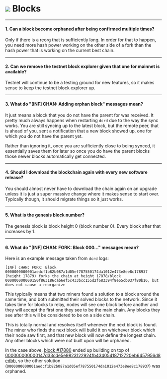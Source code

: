 # <img class="dcr-icon" src="/img/dcr-icons/Blocks.svg" /> Blocks

---

#### 1. Can a block become orphaned after being confirmed multiple times?

Only if there is a reorg that is sufficiently long. In order for that to happen,
you need more hash power working on the other side of a fork than the hash power
that is working on the current best chain.

---

#### 2. Can we remove the testnet block explorer given that one for mainnet is available?

Testnet will continue to be a testing ground for new features, so it makes sense
to keep the testnet block explorer up.

---

#### 3. What do "[INF] CHAN: Adding orphan block" messages mean?

It just means a block that you do not have the parent for was received. It
pretty much always happens when restarting `dcrd` due to the way the sync works.
You are still syncing up to the latest block, but the remote peer, that is ahead
of you, sent a notification that a new block showed up, one for which you do not
have the parent yet.

Rather than ignoring it, once you are sufficiently close to being synced, it
essentially saves them for later so once you do have the parent blocks those
newer blocks automatically get connected.

---

#### 4. Should I download the blockchain again with every new software release?

You should almost never have to download the chain again on an upgrade unless it
is just a super massive change where it makes sense to start over. Typically
though, it should migrate things so it just works.

---

#### 5. What is the genesis block number?

The genesis block is block height 0 (block number 0). Every block after that increases by 1.

---

#### 6. What do "[INF] CHAN: FORK: Block 000..." messages mean?

Here is an example message taken from `dcrd` logs:

```no-highlight
[INF] CHAN: FORK: Block 0000000000001aedcf1b82b087a1d05ef787550174da1012e473e8ee8c178937 (height 17879) forks the chain at height 17878/block 000000000000150f863186cab6ef5c433bcc155d2f683394f8e65cb037f80b16, but does not cause a reorganize
```

This typically means that two miners found a solution to a block around the same time, and both submitted their solved blocks to the network. Since it takes time for blocks to relay, nodes will see one block before another and they will accept the first one they see to be the main chain. Any blocks they see after this will be considered to be on a side chain.

This is totally normal and resolves itself whenever the next block is found. The miner who finds the next block will build it on whichever block which their node saw first, and that new block will now define the longest chain. Any other blocks which were not built upon will be orphaned.

In the case above, [block #17880](https://mainnet.decred.org/block/000000000000154c6091747245e3c2620447c71b346aed09548e74b4543d0d66) ended up building on top of [000000000000147d33cde5e9823122924fb43405418712720eb6457956d8edbb](https://mainnet.decred.org/block/000000000000147d33cde5e9823122924fb43405418712720eb6457956d8edbb), so the other solution (`0000000000001aedcf1b82b087a1d05ef787550174da1012e473e8ee8c178937`) was orphaned.
